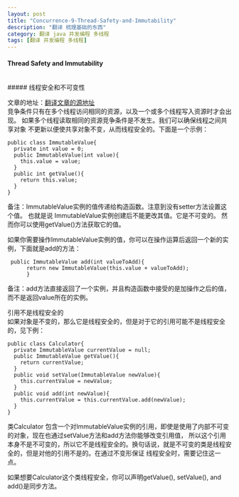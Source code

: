 ```yaml
---
layout: post
title: "Concurrence-9-Thread-Safety-and-Immutability"
description: "翻译 梳理基础的东西"
category: 翻译 java 并发编程 多线程
tags: [翻译 并发编程 多线程]
---
```

#### Thread Safety and Immutability
<br/>
##### 线程安全和不可变性
<br/>

文章的地址：[翻译文章的源地址](http://tutorials.jenkov.com/java-concurrency/thread-safety-and-immutability.html)
<br/>
竞争条件只有在多个线程访问相同的资源，以及一个或多个线程写入资源时才会出现。
如果多个线程读取相同的资源竞争条件是不发生。我们可以确保线程之间共享对象
不更新以便使共享对象不变，从而线程安全的。下面是一个示例：    

```
public class ImmutableValue{
  private int value = 0;
  public ImmutableValue(int value){
    this.value = value;
  }
  public int getValue(){
    return this.value;
  }
}
```

备注：ImmutableValue实例的值传递给构造函数。注意到没有setter方法设置这个值。 也就是说
ImmutableValue实例创建后不能更改其值。它是不可变的。 然而你可以使用getValue()方法获取它的值。  

如果你需要操作ImmutableValue实例的值，你可以在操作运算后返回一个新的实例，下面就是add的方法：   
  
 
```
 public ImmutableValue add(int valueToAdd){
      return new ImmutableValue(this.value + valueToAdd);
      }
```

备注：add方法直接返回了一个实例，并且构造函数中接受的是加操作之后的值，而不是返回value所在的实例。   

引用不是线程安全的  
如果对象是不变的，那么它是线程安全的，但是对于它的引用可能不是线程安全的，见下例：   
   
```
public class Calculator{
  private ImmutableValue currentValue = null;
  public ImmutableValue getValue(){
    return currentValue;
  }
  public void setValue(ImmutableValue newValue){
    this.currentValue = newValue;
  }
  public void add(int newValue){
    this.currentValue = this.currentValue.add(newValue);
  }
}
```  

类Calculator 包含一个对ImmutableValue实例的引用，即使是使用了内部不可变的对象，现在也通过setValue方法和add方法你能够改变引用值， 
所以这个引用本身不是不可变的，所以它不是线程安全的。换句话说，就是不可变的类是线程安全的，但是对他的引用不是的。在通过不变形保证
线程安全时，需要记住这一点。

如果想要Calculator这个类线程安全，你可以声明getValue(), setValue(), and add()是同步方法。
